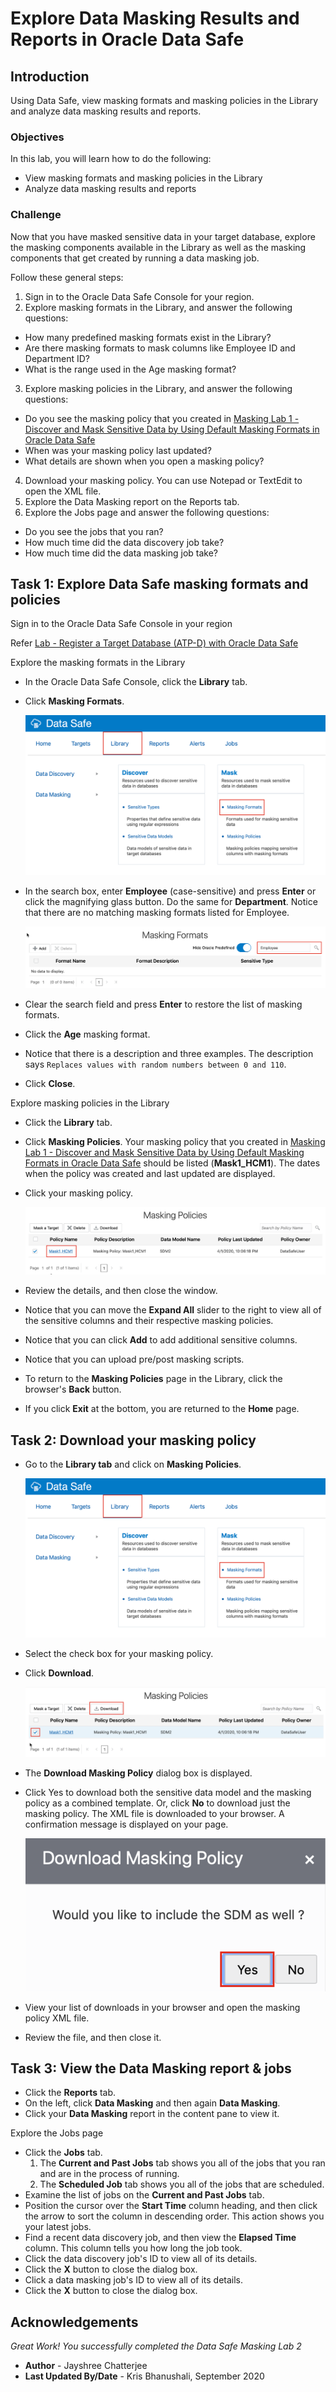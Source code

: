 # Explore Data Masking Results and Reports in Oracle Data Safe
## Introduction
Using Data Safe, view masking formats and masking policies in the Library and analyze data masking results and reports.

### Objectives
In this lab, you will learn how to do the following:
- View masking formats and masking policies in the Library
- Analyze data masking results and reports

### Challenge
Now that you have masked sensitive data in your target database, explore the masking components available in the Library as well as the masking components that get created by running a data masking job.

Follow these general steps:
1. Sign in to the Oracle Data Safe Console for your region.
2. Explore masking formats in the Library, and answer the following questions:
  - How many predefined masking formats exist in the Library?
  - Are there masking formats to mask columns like Employee ID and Department ID?
  - What is the range used in the Age masking format?
3. Explore masking policies in the Library, and answer the following questions:
  - Do you see the masking policy that you created in [Masking Lab 1 - Discover and Mask Sensitive Data by Using Default Masking Formats in Oracle Data Safe](https://github.com/labmaterial/adbguides-dev/blob/master/adb-datasafe/Masking%20Lab%201.md)
  - When was your masking policy last updated?
  - What details are shown when you open a masking policy?
4. Download your masking policy. You can use Notepad or TextEdit to open the XML file.
5. Explore the Data Masking report on the Reports tab.
6. Explore the Jobs page and answer the following questions:
  - Do you see the jobs that you ran?
  - How much time did the data discovery job take?
  - How much time did the data masking job take?
  
## Task 1: Explore Data Safe masking formats and policies

Sign in to the Oracle Data Safe Console in your region

Refer [Lab - Register a Target Database (ATP-D) with Oracle Data Safe](https://github.com/labmaterial/adbguides-dev/blob/master/adb-datasafe/Register%20a%20Target%20Database.md)

Explore the masking formats in the Library

- In the Oracle Data Safe Console, click the **Library** tab.
- Click **Masking Formats**.

   ![](./images/Img81.png " ")
- In the search box, enter **Employee** (case-sensitive) and press **Enter** or click the magnifying glass button. Do the same for **Department**. Notice that there are no matching masking formats listed for Employee.

   ![](./images/Img82.png " ")
- Clear the search field and press **Enter** to restore the list of masking formats.
- Click the **Age** masking format.
- Notice that there is a description and three examples. The description says `Replaces values with random numbers between 0 and 110`.
- Click **Close**.

Explore masking policies in the Library

- Click the **Library** tab.
- Click **Masking Policies**. Your masking policy that you created in [Masking Lab 1 - Discover and Mask Sensitive
Data by Using Default Masking Formats in Oracle Data Safe](https://github.com/labmaterial/adbguides-dev/blob/master/adb-datasafe/Masking%20Lab%201.md) should be listed (**Mask1_HCM1**). The dates when the policy was created and last updated are displayed.
- Click your masking policy.

   ![](./images/Img83.png " ")
- Review the details, and then close the window.
- Notice that you can move the **Expand All** slider to the right to view all of the sensitive columns and their respective masking policies.
- Notice that you can click **Add** to add additional sensitive columns.
- Notice that you can upload pre/post masking scripts.
- To return to the **Masking Policies** page in the Library, click the browser's **Back** button.
- If you click **Exit** at the bottom, you are returned to the **Home** page.
  
## Task 2: Download your masking policy

- Go to the **Library tab** and click on **Masking Policies**.

   ![](./images/Img81.png " ")

- Select the check box for your masking policy.
- Click **Download**.

   ![](./images/Img84.png " ")

- The **Download Masking Policy** dialog box is displayed.
- Click Yes to download both the sensitive data model and the masking policy as a combined template. Or, click **No** to download just the masking policy. The XML file is downloaded to your browser. A confirmation message is displayed on your page.

   ![](./images/Img85.png " ")

- View your list of downloads in your browser and open the masking policy XML file.
- Review the file, and then close it.

## Task 3: View the Data Masking report & jobs
- Click the **Reports** tab.
- On the left, click **Data Masking** and then again **Data Masking**.
- Click your **Data Masking** report in the content pane to view it.

Explore the Jobs page
- Click the **Jobs** tab.
  1. The **Current and Past Jobs** tab shows you all of the jobs that you ran and are in the process of running.
  2. The **Scheduled Job** tab shows you all of the jobs that are scheduled.
- Examine the list of jobs on the **Current and Past Jobs** tab.
- Position the cursor over the **Start Time** column heading, and then click the arrow to sort the column in descending order. This action shows you your latest jobs.
- Find a recent data discovery job, and then view the **Elapsed Time** column. This column tells you how long the job took.
- Click the data discovery job's ID to view all of its details.
- Click the **X** button to close the dialog box.
- Click a data masking job's ID to view all of its details.
- Click the **X** button to close the dialog box.

## Acknowledgements

*Great Work! You successfully completed the Data Safe Masking Lab 2*

- **Author** - Jayshree Chatterjee
- **Last Updated By/Date** - Kris Bhanushali, September 2020


